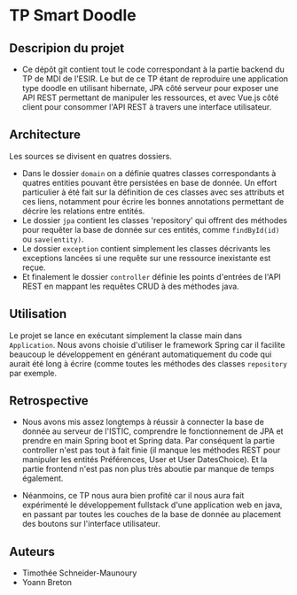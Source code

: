 # TP Smart Doodle


## Descripion du projet
 * Ce dépôt git contient tout le code correspondant à la partie backend du TP de MDI de l'ESIR.
Le but de ce TP étant de reproduire une application type doodle en utilisant hibernate, 
JPA côté serveur pour exposer une API REST permettant de manipuler les ressources,
et avec Vue.js côté client pour consommer l'API REST à travers une interface utilisateur.

## Architecture
 Les sources se divisent en quatres dossiers.
  * Dans le dossier `domain` on a définie quatres classes correspondants à quatres entities pouvant être persistées en base de donnée. 
  Un effort particulier à été fait sur la définition de ces classes avec ses attributs et ces liens, 
  notamment pour écrire les bonnes annotations permettant de décrire les relations entre entités.
  * Le dossier `jpa` contient les classes 'repository' qui offrent des méthodes pour requêter la base de donnée sur ces entités,
  comme `findById(id)` ou `save(entity)`.
  * Le dossier `exception` contient simplement les classes décrivants les exceptions lancées
  si une requête sur une ressource inexistante est reçue.
  * Et finalement le dossier `controller` définie les points d'entrées de l'API REST en mappant les requêtes CRUD à des méthodes java.
    
 ## Utilisation 
 Le projet se lance en exécutant simplement la classe main dans `Application`. 
 Nous avons choisie d'utiliser le framework Spring car il facilite beaucoup le développement 
 en générant automatiquement du code qui aurait été long à écrire (comme toutes les méthodes des classes `repository` par exemple.
 
 
 ## Retrospective 
 * Nous avons mis assez longtemps à réussir à connecter la base de donnée au serveur de l'ISTIC,
 comprendre le fonctionnement de JPA et prendre en main Spring boot et Spring data. 
 Par conséquent la partie controller n'est pas tout à fait finie
 (il manque les méthodes REST pour manipuler les entités Préférences, User et User DatesChoice).
 Et la partie frontend n'est pas non plus très aboutie par manque de temps également. 
 
 * Néanmoins, ce TP nous aura bien profité car il nous aura fait expérimenté le développement fullstack d'une application web en java, 
 en passant par toutes les couches de la base de donnée au placement des boutons sur l'interface utilisateur.


## Auteurs
 * Timothée Schneider-Maunoury
 * Yoann Breton
